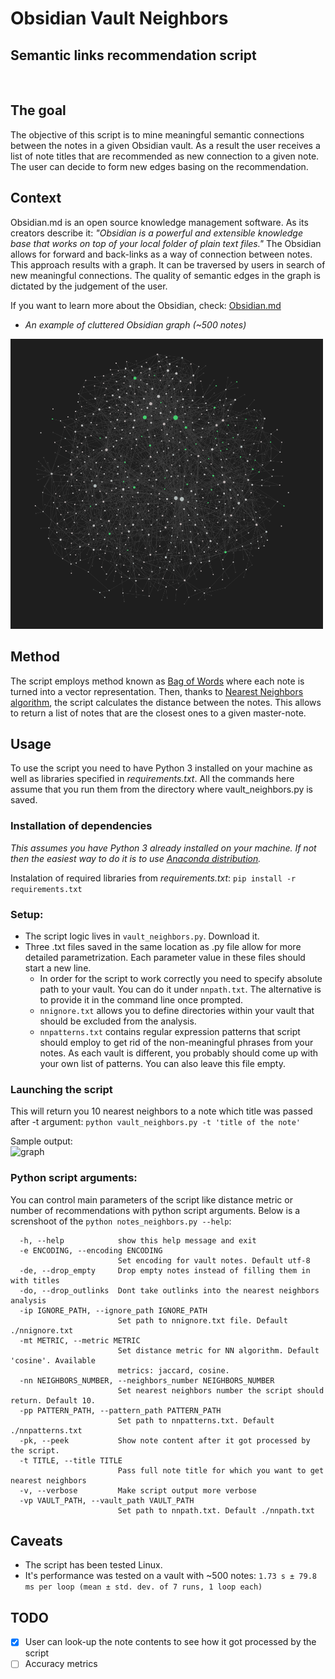 # Obsidian Vault Neighbors
## Semantic links recommendation script
<br>

## The goal 
The objective of this script is to mine meaningful semantic connections between the notes in a given Obsidian vault. As a result the user receives a list of note titles that are recommended as new connection to a given note. The user can decide to form new edges basing on the recommendation. 

## Context
Obsidian.md is an open source knowledge management software. As its creators describe it: _"Obsidian is a powerful and extensible knowledge base that works on top of your 
local folder of plain text files."_ The Obsidian allows for forward and back-links as a way of connection between notes. This approach results with a graph. It can be traversed by users in search of new meaningful connections. The quality of semantic edges in the graph is dictated by the judgement of the user.
<br>

If you want to learn more about the Obsidian, check: [Obsidian.md](obsidian.md)
<br>
* _An example of cluttered Obsidian graph (~500 notes)_

<img src="static/graph_example.png" alt="graph" width="500"/>

## Method
The script employs method known as [Bag of Words](https://scikit-learn.org/stable/modules/feature_extraction.html?highlight=bag+words) where each note is turned into a vector representation. Then, thanks to [Nearest Neighbors algorithm](https://scikit-learn.org/stable/modules/neighbors.html), the script calculates the distance between the notes. This allows to return a list of notes that are the closest ones to a given master-note.

## Usage
To use the script you need to have Python 3 installed on your machine as well as libraries specified in _requirements.txt_. 
All the commands here assume that you run them from the directory where vault_neighbors.py is saved.

### Installation of dependencies
_This assumes you have Python 3 already installed on your machine. If not then the easiest way to do it is to use [Anaconda distribution](https://www.anaconda.com/)._

Instalation of required libraries from _requirements.txt_:
```pip install -r requirements.txt```

### Setup:
* The script logic lives in ```vault_neighbors.py```. Download it.
* Three .txt files saved in the same location as .py file allow for more detailed parametrization. Each parameter value in these files should start a new line.
  * In order for the script to work correctly you need to specify absolute path to your vault. You can do it under ```nnpath.txt```. The alternative is to provide it in the command line once prompted.
  * ```nnignore.txt``` allows you to define directories within your vault that should be excluded from the analysis.
  * ```nnpatterns.txt``` contains regular expression patterns that script should employ to get rid of the non-meaningful phrases from your notes. As each vault is different, you probably should come up with your own list of patterns. You can also leave this file empty.

### Launching the script
This will return you 10 nearest neighbors to a note which title was passed after -t argument:
```python vault_neighbors.py -t 'title of the note'``` 

Sample output:
<br>
<img src="static/sample_output.png" alt="graph">

### Python script arguments:
You can control main parameters of the script like distance metric or number of recommendations with python script arguments. 
Below is a screnshoot of the ```python notes_neighbors.py --help```:

```
  -h, --help            show this help message and exit
  -e ENCODING, --encoding ENCODING
                        Set encoding for vault notes. Default utf-8
  -de, --drop_empty     Drop empty notes instead of filling them in with titles
  -do, --drop_outlinks  Dont take outlinks into the nearest neighbors analysis
  -ip IGNORE_PATH, --ignore_path IGNORE_PATH
                        Set path to nnignore.txt file. Default ./nnignore.txt
  -mt METRIC, --metric METRIC
                        Set distance metric for NN algorithm. Default 'cosine'. Available
                        metrics: jaccard, cosine.
  -nn NEIGHBORS_NUMBER, --neighbors_number NEIGHBORS_NUMBER
                        Set nearest neighbors number the script should return. Default 10.
  -pp PATTERN_PATH, --pattern_path PATTERN_PATH
                        Set path to nnpatterns.txt. Default ./nnpatterns.txt
  -pk, --peek           Show note content after it got processed by the script.
  -t TITLE, --title TITLE
                        Pass full note title for which you want to get nearest neighbors
  -v, --verbose         Make script output more verbose
  -vp VAULT_PATH, --vault_path VAULT_PATH
                        Set path to nnpath.txt. Default ./nnpath.txt
``` 

## Caveats
* The script has been tested Linux. 
* It's performance was tested on a vault with ~500 notes: ```1.73 s ± 79.8 ms per loop (mean ± std. dev. of 7 runs, 1 loop each)```

## TODO

- [x] User can look-up the note contents to see how it got processed by the script
- [ ] Accuracy metrics
